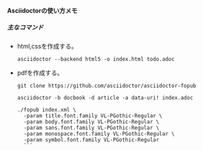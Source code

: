 #### Asciidoctorの使い方メモ
##### 主なコマンド
* html,cssを作成する。
    ```
    asciidoctor --backend html5 -o index.html todo.adoc
    ```
* pdfを作成する。
    ```
    git clone https://github.com/asciidoctor/asciidoctor-fopub
    ```
    ```
    asciidoctor -b docbook -d article -a data-uri! index.adoc
    ```
    ```
    ./fopub index.xml \
      -param title.font.family VL-PGothic-Regular \
      -param body.font.family VL-PGothic-Regular \
      -param sans.font.family VL-PGothic-Regular \
      -param monospace.font.family VL-PGothic-Regular \
      -param symbol.font.family VL-PGothic-Regular
      ```
